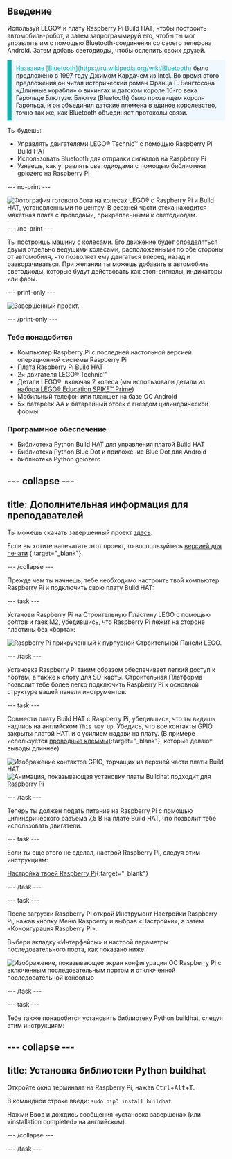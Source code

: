 ## Введение

Используй LEGO® и плату Raspberry Pi Build HAT, чтобы построить автомобиль-робот, а затем запрограммируй его, чтобы ты мог управлять им с помощью Bluetooth-соединения со своего телефона Android. Затем добавь светодиоды, чтобы ослепить своих друзей.

<p style="border-left: solid; border-width:10px; border-color: #0faeb0; background-color: aliceblue; padding: 10px;">
<span style="color: #0faeb0">Название [Bluetooth](https://ru.wikipedia.org/wiki/Bluetooth)</span> было предложено в 1997 году Джимом Кардачем из Intel. Во время этого предложения он читал исторический роман Франца Г. Бенгтссона «Длинные корабли» о викингах и датском короле 10-го века Гарольде Блютузе. Блютуз (Bluetooth) было прозвищем короля Гарольда, и он объединил датские племена в единое королевство, точно так же, как Bluetooth объединяет протоколы связи.
</p>

Ты будешь:
+ Управлять двигателями LEGO® Technic™ с помощью Raspberry Pi Build HAT
+ Использовать Bluetooth для отправки сигналов на Raspberry Pi
+ Узнаешь, как управлять светодиодами с помощью библиотеки gpiozero на Raspberry Pi

--- no-print ---

![Фотография готового бота на колесах LEGO® с Raspberry Pi и Build HAT, установленными по центру. В верхней части стека находится макетная плата с проводами, прикрепленными к светодиодам.](images/lego-bot.gif)

--- /no-print ---

Ты построишь машину с колесами. Его движение будет определяться двумя отдельно ведущими колесами, расположенными по обе стороны от автомобиля, что позволяет ему двигаться вперед, назад и разворачиваться. При желании ты можешь добавить в автомобиль светодиоды, которые будут действовать как стоп-сигналы, индикаторы или фары.

--- print-only ---

![Завершенный проект.](images/buggy.JPG)

--- /print-only ---

### Тебе понадобится

+ Компьютер Raspberry Pi с последней настольной версией операционной системы Raspberry Pi
+ Плата Raspberry Pi Build HAT
+ 2× двигателя LEGO® Technic™
+ Детали LEGO®, включая 2 колеса (мы использовали детали из [набора LEGO® Education SPIKE™ Prime](https://education.lego.com/en-gb/product/spike-prime))
+ Мобильный телефон или планшет на базе ОС Android
+ 5× батареек AA и батарейный отсек с гнездом цилиндрической формы

### Программное обеспечение

+ Библиотека Python Build HAT для управления платой Build HAT
+ Библиотека Python Blue Dot и приложение Blue Dot для Android
+ библиотека Python gpiozero


--- collapse ---
---
title: Дополнительная информация для преподавателей
---

Ты можешь скачать завершенный проект [здесь](https://rpf.io/p/en/bt-robot-car-go).

Если вы хотите напечатать этот проект, то воспользуйтесь [версией для печати](https://projects.raspberrypi.org/en/projects/bt-robot-car/print) {:target="_blank"}.

--- /collapse ---

Прежде чем ты начнешь, тебе необходимо настроить твой компьютер Raspberry Pi и подключить свою плату Build HAT:

--- task ---

Установи Raspberry Pi на Cтроительную Пластину LEGO с помощью болтов и гаек M2, убедившись, что Raspberry Pi лежит на стороне пластины без «борта»:

 ![Raspberry Pi прикрученный к пурпурной Строительной Панели LEGO.](images/build_11.jpg)

--- /task ---

Установка Raspberry Pi таким образом обеспечивает легкий доступ к портам, а также к слоту для SD-карты. Строительная Платформа позволит тебе более легко подключить Raspberry Pi к основной структуре вашей панели инструментов.

--- task ---

Совмести плату Build HAT с Raspberry Pi, убедившись, что ты видишь надпись на английском `This way up`. Убедись, что все контакты GPIO закрыты платой HAT, и с усилием надави на плату. (В примере используется [проводные клеммы](https://www.adafruit.com/product/2223){:target="_blank"}, которые делают выводы длиннее)

![Изображение контактов GPIO, торчащих из верхней части платы Build HAT.](images/build_15.jpg) ![Анимация, показывающая установку платы Buildhat подходит для Raspberry Pi](images/haton.gif)

--- /task ---

Теперь ты должен подать питание на Raspberry Pi с помощью цилиндрического разъема 7,5 В на плате Build HAT, что позволит тебе использовать двигатели.

--- task ---

Если ты еще этого не сделал, настрой Raspberry Pi, следуя этим инструкциям:

[Настройка твоей Raspberry Pi](https://projects.raspberrypi.org/en/projects/raspberry-pi-setting-up){:target="_blank"}

--- /task ---

--- task ---

После загрузки Raspberry Pi открой Инструмент Настройки Raspberry Pi, нажав кнопку Меню Raspberry и выбрав «Настройки», а затем «Конфигурация Raspberry Pi».

Выбери вкладку «Интерфейсы» и настрой параметры последовательного порта, как показано ниже:

![Изображение, показывающее экран конфигурации ОС Raspberry Pi с включенным последовательным портом и отключенной последовательной консолью](images/configshot.jpg)

--- /task ---

--- task ---

Тебе также понадобится установить библиотеку Python buildhat, следуя этим инструкциям:

--- collapse ---
---
title: Установка библиотеки Python buildhat
---

Откройте окно терминала на Raspberry Pi, нажав <kbd>Ctrl</kbd>+<kbd>Alt</kbd>+<kbd>T</kbd>.

В командной строке введи: `sudo pip3 install buildhat`

Нажми <kbd>Ввод</kbd> и дождись сообщения «установка завершена» (или «installation completed» на английском).

--- /collapse ---

--- /task ---
